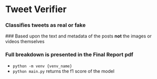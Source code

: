 # Tweet Verifier

### Classifies tweets as real or fake

### Based upon the text and metadata of the posts **not** the images or videos themselves

### Full breakdown is presented in the Final Report pdf

- `python -m venv {venv_name}`
- `python main.py` returns the f1 score of the model
